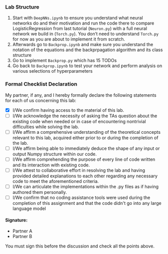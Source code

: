 ### Lab Structure
1. Start with `DeepNNs.ipynb` to ensure you understand what neural networks do and their motivation and run the code there to compare LogisticRegression from last tutorial (`Neuron.py`) with a full neural network we build in (`Torch.py`). You don’t need to understand `Torch.py` for now as you are about to implement it from scratch.
2. Afterwards go to `Backprop.ipynb` and make sure you understand the notation of the equations and the backprpagation algorithm and its class structure
3. Go to implement `Backprop.py` which has 15 TODOs
4. Go back to `Backprop.ipynb` to test your network and perform analysis on various selections of hyperparameters


### Formal Checklist Declaration

My partner, if any, and I hereby formally declare the following statements for each of us concerning this lab:

- [x] I/We confirm having access to the material of this lab.
- [ ] I/We acknowledge the necessity of asking the TAs question about the existing code when needed or in case of encountering nontrivial difficulties while solving the lab.
- [ ] I/We affirm a comprehensive understanding of the theoretical concepts relevant to this lab, acquired either prior to or during the completion of the lab.
- [ ] I/We affirm being able to immediately deduce the shape of any input or output Numpy structure within our code.
- [ ] I/We affirm comprehending the purpose of every line of code written and its interaction with existing code.
- [ ] I/We attest to collaborative effort in resolving the lab and having provided detailed explanations to each other regarding any necessary code to meet the aforementioned criteria.
- [ ] I/We can articulate the implementations within the .py files as if having authored them personally.
- [ ] I/We confirm that no coding assistance tools were used during the completion of this assignment and that the code didn't go into any large language model

#### Signature:
- Partner A
- Partner B

You must sign this before the discussion and check all the points above.
